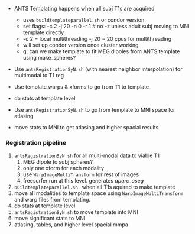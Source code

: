 * ANTS Templating happens when all subj T1s are acquired
    * uses ```buildtemplateparallel.sh``` or condor version
    * set flags: -c 2 -j 20 -n 0 -r 1    # no -z unless adult subj moving to MNI template directly
    * -c 2 = local multithreading -j 20 = 20 cpus for  multithreading
    * will set up condor version once cluster working
    * q: can we make template to fit MEG dipoles from ANTS template using make_spheres?
    
* Use ```antsRegistrationSyN.sh``` (with nearest neighbor interpolation) for multimodal to T1 reg
* Use template warps & xforms to go from T1 to template
* do stats at template level
* Use ```antsRegistrationSyN.sh``` to go from template to MNI space for atlasing
* move stats to MNI to get atlasing and higher spacial results

### Registration pipeline
1. ```antsRegistrationSyN.sh``` for all multi-modal data to viable T1
    1. MEG dipole to subj spheres?
    2. only one xform for each modality
    3. use ```WarpImageMultiTransform``` for rest of images
    4. freesurfer run at this level. generates *aparc_aseg*
2. ```buildtemplateparallel.sh ``` when all T1s aquired to make template
3. move all modalities to template space using ```WarpImageMultiTransform``` and warp files from templating.
4. do stats at template level
5. ```antsRegistrationSyN.sh``` to move template into MNI
6. move significant stats to MNI
7. atlasing, tables, and higher level spacial mmpa 

